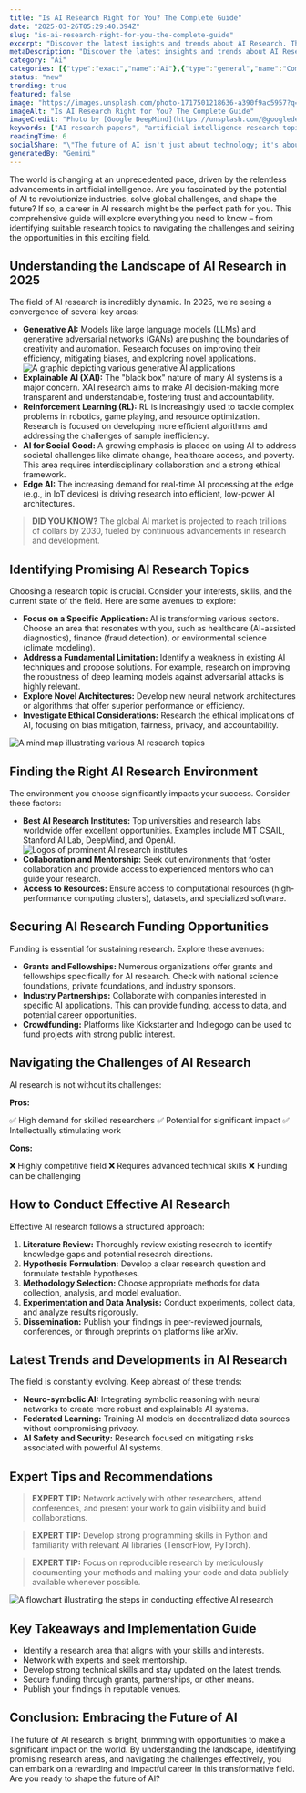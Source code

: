 ```yaml
---
title: "Is AI Research Right for You? The Complete Guide"
date: "2025-03-26T05:29:40.394Z"
slug: "is-ai-research-right-for-you-the-complete-guide"
excerpt: "Discover the latest insights and trends about AI Research. This comprehensive guide covers everything you need to know about AI Research in 2025."
metaDescription: "Discover the latest insights and trends about AI Research. This comprehensive guide covers everything you need to know about AI Research in 2025."
category: "Ai"
categories: [{"type":"exact","name":"Ai"},{"type":"general","name":"Computer Science"},{"type":"medium","name":"Machine Learning"},{"type":"specific","name":"Deep Learning"},{"type":"niche","name":"Transformer Networks"}]
status: "new"
trending: true
featured: false
image: "https://images.unsplash.com/photo-1717501218636-a390f9ac5957?q=85&w=1200&fit=max&fm=webp&auto=compress"
imageAlt: "Is AI Research Right for You? The Complete Guide"
imageCredit: "Photo by [Google DeepMind](https://unsplash.com/@googledeepmind) on Unsplash"
keywords: ["AI research papers", "artificial intelligence research topics", "future of AI research", "best AI research institutes", "AI research funding opportunities", "machine learning research trends", "deep learning research projects", "buy AI research reports", "impact of AI research on society", "how to conduct AI research"]
readingTime: 6
socialShare: "\"The future of AI isn't just about technology; it's about solving humanity's biggest challenges.  Are you ready to be a part of that solution?\""
generatedBy: "Gemini"
---
```




The world is changing at an unprecedented pace, driven by the relentless advancements in artificial intelligence.  Are you fascinated by the potential of AI to revolutionize industries, solve global challenges, and shape the future?  If so, a career in AI research might be the perfect path for you. This comprehensive guide will explore everything you need to know – from identifying suitable research topics to navigating the challenges and seizing the opportunities in this exciting field.

##  Understanding the Landscape of AI Research in 2025

The field of AI research is incredibly dynamic. In 2025, we're seeing a convergence of several key areas:

* **Generative AI:**  Models like large language models (LLMs) and generative adversarial networks (GANs) are pushing the boundaries of creativity and automation.  Research focuses on improving their efficiency, mitigating biases, and exploring novel applications. ![A graphic depicting various generative AI applications](https://images.unsplash.com/photo-1738003946582-aabeabf5e009?q=85&w=1200&fit=max&fm=webp&auto=compress)
* **Explainable AI (XAI):**  The "black box" nature of many AI systems is a major concern.  XAI research aims to make AI decision-making more transparent and understandable, fostering trust and accountability.
* **Reinforcement Learning (RL):**  RL is increasingly used to tackle complex problems in robotics, game playing, and resource optimization.  Research is focused on developing more efficient algorithms and addressing the challenges of sample inefficiency.
* **AI for Social Good:**  A growing emphasis is placed on using AI to address societal challenges like climate change, healthcare access, and poverty. This area requires interdisciplinary collaboration and a strong ethical framework.
* **Edge AI:**  The increasing demand for real-time AI processing at the edge (e.g., in IoT devices) is driving research into efficient, low-power AI architectures.

> **DID YOU KNOW?**  The global AI market is projected to reach trillions of dollars by 2030, fueled by continuous advancements in research and development.

## Identifying Promising AI Research Topics

Choosing a research topic is crucial. Consider your interests, skills, and the current state of the field.  Here are some avenues to explore:

* **Focus on a Specific Application:**  AI is transforming various sectors.  Choose an area that resonates with you, such as healthcare (AI-assisted diagnostics), finance (fraud detection), or environmental science (climate modeling).
* **Address a Fundamental Limitation:**  Identify a weakness in existing AI techniques and propose solutions.  For example, research on improving the robustness of deep learning models against adversarial attacks is highly relevant.
* **Explore Novel Architectures:**  Develop new neural network architectures or algorithms that offer superior performance or efficiency.
* **Investigate Ethical Considerations:**  Research the ethical implications of AI, focusing on bias mitigation, fairness, privacy, and accountability.

![A mind map illustrating various AI research topics](https://images.unsplash.com/photo-1738003667850-a2fb736e31b3?q=85&w=1200&fit=max&fm=webp&auto=compress)

##  Finding the Right AI Research Environment

The environment you choose significantly impacts your success.  Consider these factors:

* **Best AI Research Institutes:**  Top universities and research labs worldwide offer excellent opportunities.  Examples include MIT CSAIL, Stanford AI Lab, DeepMind, and OpenAI. ![Logos of prominent AI research institutes](https://images.unsplash.com/photo-1717501218636-a390f9ac5957?q=85&w=1200&fit=max&fm=webp&auto=compress)
* **Collaboration and Mentorship:**  Seek out environments that foster collaboration and provide access to experienced mentors who can guide your research.
* **Access to Resources:**  Ensure access to computational resources (high-performance computing clusters), datasets, and specialized software.

## Securing AI Research Funding Opportunities

Funding is essential for sustaining research.  Explore these avenues:

* **Grants and Fellowships:**  Numerous organizations offer grants and fellowships specifically for AI research.  Check with national science foundations, private foundations, and industry sponsors.
* **Industry Partnerships:**  Collaborate with companies interested in specific AI applications.  This can provide funding, access to data, and potential career opportunities.
* **Crowdfunding:**  Platforms like Kickstarter and Indiegogo can be used to fund projects with strong public interest.

##  Navigating the Challenges of AI Research

AI research is not without its challenges:

**Pros:**

✅ High demand for skilled researchers
✅ Potential for significant impact
✅ Intellectually stimulating work

**Cons:**

❌ Highly competitive field
❌ Requires advanced technical skills
❌ Funding can be challenging

##  How to Conduct Effective AI Research

Effective AI research follows a structured approach:

1. **Literature Review:**  Thoroughly review existing research to identify knowledge gaps and potential research directions.
2. **Hypothesis Formulation:**  Develop a clear research question and formulate testable hypotheses.
3. **Methodology Selection:**  Choose appropriate methods for data collection, analysis, and model evaluation.
4. **Experimentation and Data Analysis:**  Conduct experiments, collect data, and analyze results rigorously.
5. **Dissemination:**  Publish your findings in peer-reviewed journals, conferences, or through preprints on platforms like arXiv.

## Latest Trends and Developments in AI Research

The field is constantly evolving.  Keep abreast of these trends:

* **Neuro-symbolic AI:**  Integrating symbolic reasoning with neural networks to create more robust and explainable AI systems.
* **Federated Learning:**  Training AI models on decentralized data sources without compromising privacy.
* **AI Safety and Security:**  Research focused on mitigating risks associated with powerful AI systems.

##  Expert Tips and Recommendations

> **EXPERT TIP:**  Network actively with other researchers, attend conferences, and present your work to gain visibility and build collaborations.

> **EXPERT TIP:**  Develop strong programming skills in Python and familiarity with relevant AI libraries (TensorFlow, PyTorch).

> **EXPERT TIP:**  Focus on reproducible research by meticulously documenting your methods and making your code and data publicly available whenever possible.

![A flowchart illustrating the steps in conducting effective AI research](https://images.unsplash.com/photo-1717501218385-55bc3a95be94?q=85&w=1200&fit=max&fm=webp&auto=compress)

## Key Takeaways and Implementation Guide

* Identify a research area that aligns with your skills and interests.
* Network with experts and seek mentorship.
* Develop strong technical skills and stay updated on the latest trends.
* Secure funding through grants, partnerships, or other means.
* Publish your findings in reputable venues.

## Conclusion: Embracing the Future of AI

The future of AI research is bright, brimming with opportunities to make a significant impact on the world.  By understanding the landscape, identifying promising research areas, and navigating the challenges effectively, you can embark on a rewarding and impactful career in this transformative field.  Are you ready to shape the future of AI?

